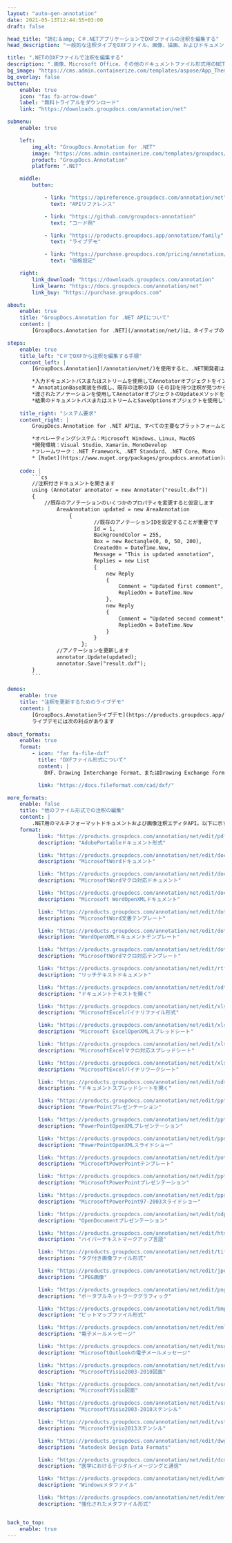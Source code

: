 ```yaml
---
layout: "auto-gen-annotation"
date: 2021-05-13T12:44:55+03:00
draft: false

head_title: "読む＆amp; C＃.NETアプリケーションでDXFファイルの注釈を編集する"
head_description: "一般的な注釈タイプをDXFファイル、画像、描画、およびドキュメントファイル形式に更新するC＃.NET注釈エディターAPI."

title: ".NETのDXFファイルで注釈を編集する"
description: ".画像、Microsoft Office、その他のドキュメントファイル形式用のNET注釈エディタ。次のような13種類の注釈を使用してドキュメントに注釈を付けます。エリア、テキスト、メモ、透かしなど."
bg_image: "https://cms.admin.containerize.com/templates/aspose/App_Themes/V3/images/bg/header1.png"
bg_overlay: false
button:
    enable: true
    icon: "fas fa-arrow-down"
    label: "無料トライアルをダウンロード"
    link: "https://downloads.groupdocs.com/annotation/net"

submenu:
    enable: true

    left:
        img_alt: "GroupDocs.Annotation for .NET"
        image: "https://cms.admin.containerize.com/templates/groupdocs/images/product-logos/90x90-noborder/groupdocs-annotation-net.png"
        product: "GroupDocs.Annotation"
        platform: ".NET"

    middle:
        button:

            - link: "https://apireference.groupdocs.com/annotation/net"
              text: "APIリファレンス"

            - link: "https://github.com/groupdocs-annotation"
              text: "コード例"

            - link: "https://products.groupdocs.app/annotation/family"
              text: "ライブデモ"

            - link: "https://purchase.groupdocs.com/pricing/annotation/net"
              text: "価格設定"

    right:
        link_download: "https://downloads.groupdocs.com/annotation"
        link_learn: "https://docs.groupdocs.com/annotation/net"
        link_buy: "https://purchase.groupdocs.com"

about:
    enable: true
    title: "GroupDocs.Annotation for .NET APIについて"
    content: |
        [GroupDocs.Annotation for .NET](/annotation/net/)は、ネイティブの.NET注釈管理およびエディターAPIであり、画像およびドキュメントファイル形式から注釈を読み取り、[追加](/annotation/net/add/dxf/)、更新、[削除](/annotation/net/remove/dxf/)、および[抽出](/annotation/net/extract/dxf/)します。ユーザーは、コメント、メモ、コメント、およびPDF、HTML、Word、Excel、Visioダイアグラム、プレゼンテーション、図面、画像、およびその他の多くのファイル形式のテキスト、グラフィックス、透かしなどのさまざまな注釈タイプを簡単に更新できます。注釈処理機能は、インポートされたドキュメントから注釈を正確に読み取ることができ、カスタマイズを実装した後、元のファイル形式または目的のファイル形式にエクスポートして戻すことができます。

steps:
    enable: true
    title_left: "C＃でDXFから注釈を編集する手順"
    content_left: |
        [GroupDocs.Annotation](/annotation/net/)を使用すると、.NET開発者は、いくつかの簡単な手順を実装することで、アプリケーション内のDXFファイルから注釈の詳細を簡単に編集できます。

        *入力ドキュメントパスまたはストリームを使用してAnnotatorオブジェクトをインスタンス化します。
        * AnnotationBase実装を作成し、既存の注釈のID（そのIDを持つ注釈が見つからない場合、何も変更されない）または注釈のパスリスト（既存の注釈はすべて削除されます）を設定します。
        *渡されたアノテーションを使用してAnnotatorオブジェクトのUpdateメソッドを呼び出します。
        *結果のドキュメントパスまたはストリームとSaveOptionsオブジェクトを使用してSaveメソッドを呼び出します。
        
    title_right: "システム要求"
    content_right: |
        GroupDocs.Annotation for .NET APIは、すべての主要なプラットフォームとオペレーティングシステムでサポートされています。以下のコードを実行する前に、システムに次の前提条件がインストールされていることを確認してください。

        *オペレーティングシステム：Microsoft Windows、Linux、MacOS
        *開発環境：Visual Studio、Xamarin、MonoDevelop
        *フレームワーク：.NET Framework、.NET Standard、.NET Core、Mono
        * [NuGet](https://www.nuget.org/packages/groupdocs.annotation)から最新バージョンのGroupDocs.Annotationfor.NETをダウンロードします。
        
    code: |
        ```cs
        //注釈付きドキュメントを開きます
        using (Annotator annotator = new Annotator("result.dxf"))
        {
        	//既存のアノテーションのいくつかのプロパティを変更すると仮定します
                AreaAnnotation updated = new AreaAnnotation
                	{
                            //既存のアノテーションIDを設定することが重要です
                            Id = 1,
                            BackgroundColor = 255,
                            Box = new Rectangle(0, 0, 50, 200),
                            CreatedOn = DateTime.Now,
                            Message = "This is updated annotation",
                            Replies = new List
                            {
                                new Reply
                                {
                                    Comment = "Updated first comment",
                                    RepliedOn = DateTime.Now
                                },
                                new Reply
                                {
                                    Comment = "Updated second comment",
                                    RepliedOn = DateTime.Now
                                }
                            }
                        };
                //アノテーションを更新します
                annotator.Update(updated);
                annotator.Save("result.dxf");
        }
        ```
        
demos:
    enable: true
    title: "注釈を更新するためのライブデモ"
    content: |
        [GroupDocs.Annotationライブデモ](https://products.groupdocs.app/annotation/family)サイトにアクセスして、DXFファイルの注釈を今すぐ編集します。  
        ライブデモには次の利点があります
        
about_formats:
    enable: true
    format:
        - icon: "far fa-file-dxf"
          title: "DXFファイル形式について"
          content: |
            DXF、Drawing Interchange Format、またはDrawing Exchange Formatは、AutoCAD図面ファイルのタグ付きデータ表現です。ファイル内の各要素には、グループコードと呼ばれるプレフィックス整数があります。このグループコードは、実際には後続の要素を表し、特定のオブジェクトタイプのデータ要素の意味を示します。 DXFを使用すると、ユーザーが指定したほとんどすべての情報を図面ファイルで表すことができます。 DXFファイル形式は、AutoCADと他のアプリケーション間のデータ相互運用性のためのCADデータファイル形式としてオートデスクによって開発されました。したがって、DXFファイル形式の相互運用性仕様に従って、データを他の形式からDXF、AutoCADにインポートできます。

          link: "https://docs.fileformat.com/cad/dxf/"

more_formats:
    enable: false
    title: "他のファイル形式での注釈の編集"
    content: |
        .NET用のマルチフォーマットドキュメントおよび画像注釈エディタAPI。以下に示すように、いくつかの一般的なファイル形式から注釈を更新します。
    format: 
          link: "https://products.groupdocs.com/annotation/net/edit/pdf/"
          description: "AdobePortableドキュメント形式"

          link: "https://products.groupdocs.com/annotation/net/edit/doc/"
          description: "MicrosoftWordドキュメント"

          link: "https://products.groupdocs.com/annotation/net/edit/docm/"
          description: "MicrosoftWordマクロ対応ドキュメント"

          link: "https://products.groupdocs.com/annotation/net/edit/docx/"
          description: "Microsoft WordOpenXMLドキュメント"

          link: "https://products.groupdocs.com/annotation/net/edit/dot/"
          description: "MicrosoftWord文書テンプレート"

          link: "https://products.groupdocs.com/annotation/net/edit/dotx/"
          description: "WordOpenXMLドキュメントテンプレート"

          link: "https://products.groupdocs.com/annotation/net/edit/dotm/"
          description: "MicrosoftWordマクロ対応テンプレート"

          link: "https://products.groupdocs.com/annotation/net/edit/rtf/"
          description: "リッチテキストドキュメント"

          link: "https://products.groupdocs.com/annotation/net/edit/odt/"
          description: "ドキュメントテキストを開く"

          link: "https://products.groupdocs.com/annotation/net/edit/xls/"
          description: "MicrosoftExcelバイナリファイル形式"

          link: "https://products.groupdocs.com/annotation/net/edit/xlsx/"
          description: "Microsoft ExcelOpenXMLスプレッドシート"

          link: "https://products.groupdocs.com/annotation/net/edit/xlsm/"
          description: "MicrosoftExcelマクロ対応スプレッドシート"

          link: "https://products.groupdocs.com/annotation/net/edit/xlsb/"
          description: "MicrosoftExcelバイナリワークシート"

          link: "https://products.groupdocs.com/annotation/net/edit/ods/"
          description: "ドキュメントスプレッドシートを開く"

          link: "https://products.groupdocs.com/annotation/net/edit/ppt/"
          description: "PowerPointプレゼンテーション"

          link: "https://products.groupdocs.com/annotation/net/edit/pptx/"
          description: "PowerPointOpenXMLプレゼンテーション"

          link: "https://products.groupdocs.com/annotation/net/edit/ppsx/"
          description: "PowerPointOpenXMLスライドショー"

          link: "https://products.groupdocs.com/annotation/net/edit/potm/"
          description: "MicrosoftPowerPointテンプレート"

          link: "https://products.groupdocs.com/annotation/net/edit/pptm/"
          description: "MicrosoftPowerPointプレゼンテーション"

          link: "https://products.groupdocs.com/annotation/net/edit/pps/"
          description: "MicrosoftPowerPoint97-2003スライドショー"

          link: "https://products.groupdocs.com/annotation/net/edit/odp/"
          description: "OpenDocumentプレゼンテーション"

          link: "https://products.groupdocs.com/annotation/net/edit/html/"
          description: "ハイパーテキストマークアップ言語"

          link: "https://products.groupdocs.com/annotation/net/edit/tiff/"
          description: "タグ付き画像ファイル形式"

          link: "https://products.groupdocs.com/annotation/net/edit/jpeg/"
          description: "JPEG画像"

          link: "https://products.groupdocs.com/annotation/net/edit/png/"
          description: "ポータブルネットワークグラフィック"

          link: "https://products.groupdocs.com/annotation/net/edit/bmp/"
          description: "ビットマップファイル形式"

          link: "https://products.groupdocs.com/annotation/net/edit/eml/"
          description: "電子メールメッセージ"

          link: "https://products.groupdocs.com/annotation/net/edit/msg/"
          description: "MicrosoftOutlookの電子メールメッセージ"

          link: "https://products.groupdocs.com/annotation/net/edit/vsd/"
          description: "MicrosoftVisio2003-2010図面"

          link: "https://products.groupdocs.com/annotation/net/edit/vsdx/"
          description: "MicrosoftVisio図面"

          link: "https://products.groupdocs.com/annotation/net/edit/vss/"
          description: "MicrosoftVisio2003-2010ステンシル"

          link: "https://products.groupdocs.com/annotation/net/edit/vst/"
          description: "MicrosoftVisio2013ステンシル"

          link: "https://products.groupdocs.com/annotation/net/edit/dwg/"
          description: "Autodesk Design Data Formats"

          link: "https://products.groupdocs.com/annotation/net/edit/dcm/"
          description: "医学におけるデジタルイメージングと通信"

          link: "https://products.groupdocs.com/annotation/net/edit/wmf/"
          description: "Windowsメタファイル"

          link: "https://products.groupdocs.com/annotation/net/edit/emf/"
          description: "強化されたメタファイル形式"


back_to_top:
    enable: true
---
```


